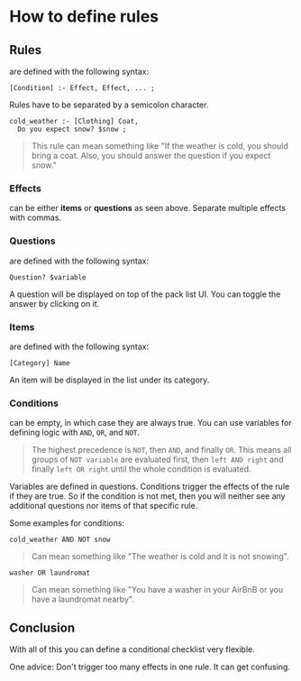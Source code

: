 # How to define rules

## Rules

are defined with the following syntax:

```
[Condition] :- Effect, Effect, ... ;
```

Rules have to be separated by a semicolon character.

```
cold_weather :- [Clothing] Coat,
  Do you expect snow? $snow ;
```

> This rule can mean something like "If the weather is cold, you should bring a coat. Also, you should answer the question if you expect snow."

### Effects

can be either **items** or **questions** as seen above.
Separate multiple effects with commas.

### Questions

are defined with the following syntax:

```
Question? $variable
```

A question will be displayed on top of the pack list UI.
You can toggle the answer by clicking on it.

### Items

are defined with the following syntax:

```
[Category] Name
```

An item will be displayed in the list under its category.

### Conditions

can be empty, in which case they are always true.
You can use variables for defining logic with `AND`, `OR`, and `NOT`.

> The highest precedence is `NOT`, then `AND`, and finally `OR`. This means all groups of `NOT variable` are evaluated first, then `left AND right` and finally `left OR right` until the whole condition is evaluated.

Variables are defined in questions.
Conditions trigger the effects of the rule if they are true. So if the condition is not met, then you will neither see any additional questions nor items of that specific rule.

Some examples for conditions:

```
cold_weather AND NOT snow
```

> Can mean something like "The weather is cold and it is not snowing".

```
washer OR laundromat
```

> Can mean something like "You have a washer in your AirBnB or you have a laundromat nearby".

## Conclusion

With all of this you can define a conditional checklist very flexible.

One advice:
Don't trigger too many effects in one rule. It can get confusing.
